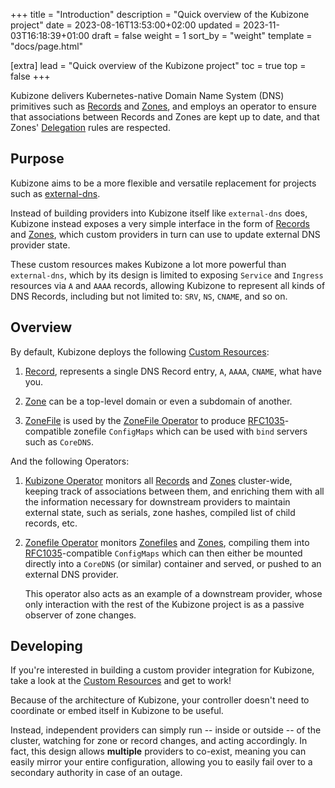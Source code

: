 +++
title = "Introduction"
description = "Quick overview of the Kubizone project"
date = 2023-08-16T13:53:00+02:00
updated = 2023-11-03T16:18:39+01:00
draft = false
weight = 1
sort_by = "weight"
template = "docs/page.html"

[extra]
lead = "Quick overview of the Kubizone project"
toc = true
top = false
+++

Kubizone delivers Kubernetes-native Domain Name System (DNS) primitives such as 
[Records](../../custom-resources/record/) and [Zones](../../custom-resources/zone/),
and employs an operator to ensure that associations between Records and Zones
are kept up to date, and that Zones' [Delegation](../../custom-resources/zone/#spec-delegations) rules
are respected.

## Purpose
Kubizone aims to be a more flexible and versatile replacement for projects such as
[external-dns](https://github.com/kubernetes-sigs/external-dns).

Instead of building providers into Kubizone itself like `external-dns` does, Kubizone instead
exposes a very simple interface in the form of [Records](../../custom-resources/record/) and
[Zones](../../custom-resources/zone/), which custom providers in turn can use to update external
DNS provider state.

These custom resources makes Kubizone a lot more powerful than `external-dns`, which by its
design is limited to exposing `Service` and `Ingress` resources via `A` and `AAAA` records, allowing
Kubizone to represent all kinds of DNS Records, including but not limited to: `SRV`, `NS`, `CNAME`, and so on.

## Overview
By default, Kubizone deploys the following [Custom Resources](../../custom-resources/):

1. [Record](../../custom-resources/record/), represents a single DNS Record entry, `A`, `AAAA`, `CNAME`, what have you.

2. [Zone](../../custom-resources/zone/) can be a top-level domain or even a subdomain of another.

3. [ZoneFile](../../custom-resources/zonefile/) is used by the [ZoneFile Operator](../../operators/zonefile/) to produce
   [RFC1035](https://www.rfc-editor.org/rfc/rfc1035)-compatible zonefile `ConfigMaps` which can be used with `bind` servers such as `CoreDNS`.

And the following Operators:

1. [Kubizone Operator](../../operators/kubizone/) monitors all [Records](../../custom-resources/record/)
   and [Zones](../../custom-resources/zone/) cluster-wide, keeping track of associations between them,
   and enriching them with all the information necessary for downstream providers to maintain
   external state, such as serials, zone hashes, compiled list of child records, etc.

2. [Zonefile Operator](../../operators/zonefile/) monitors [Zonefiles](../../custom-resources/zonefile/)
   and [Zones](../../custom-resources/zone/), compiling them into [RFC1035](https://www.rfc-editor.org/rfc/rfc1035)-compatible
   `ConfigMaps` which can then either be mounted directly into a `CoreDNS` (or similar) container and served,
   or pushed to an external DNS provider.

   This operator also acts as an example of a downstream provider, whose only interaction with the rest of the Kubizone project
   is as a passive observer of zone changes.

## Developing
If you're interested in building a custom provider integration for Kubizone, take a look at the [Custom Resources](../../custom-resources/)
and get to work!

Because of the architecture of Kubizone, your controller doesn't need to coordinate or embed itself in
Kubizone to be useful.

Instead, independent providers can simply run -- inside or outside -- of the cluster, watching for zone or
record changes, and acting accordingly.
In fact, this design allows **multiple** providers to co-exist, meaning you can easily mirror
your entire configuration, allowing you to easily fail over to a secondary authority in case of an outage.
